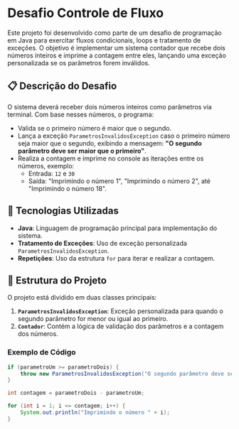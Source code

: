 # Desafio Controle de Fluxo

Este projeto foi desenvolvido como parte de um desafio de programação em Java para exercitar fluxos condicionais, loops e tratamento de exceções. O objetivo é implementar um sistema contador que recebe dois números inteiros e imprime a contagem entre eles, lançando uma exceção personalizada se os parâmetros forem inválidos.

## 📋 Descrição do Desafio

O sistema deverá receber dois números inteiros como parâmetros via terminal. Com base nesses números, o programa:
- Valida se o primeiro número é maior que o segundo.
- Lança a exceção `ParametrosInvalidosException` caso o primeiro número seja maior que o segundo, exibindo a mensagem: **"O segundo parâmetro deve ser maior que o primeiro"**.
- Realiza a contagem e imprime no console as iterações entre os números, exemplo:
  - Entrada: `12` e `30`
  - Saída: "Imprimindo o número 1", "Imprimindo o número 2", até "Imprimindo o número 18".

## 🚀 Tecnologias Utilizadas

- **Java**: Linguagem de programação principal para implementação do sistema.
- **Tratamento de Exceções**: Uso de exceção personalizada `ParametrosInvalidosException`.
- **Repetições**: Uso da estrutura `for` para iterar e realizar a contagem.

## 🔧 Estrutura do Projeto

O projeto está dividido em duas classes principais:

1. **`ParametrosInvalidosException`**: Exceção personalizada para quando o segundo parâmetro for menor ou igual ao primeiro.
2. **`Contador`**: Contém a lógica de validação dos parâmetros e a contagem dos números.

### Exemplo de Código

```java
if (parametroUm >= parametroDois) {
    throw new ParametrosInvalidosException("O segundo parâmetro deve ser maior que o primeiro");
}

int contagem = parametroDois - parametroUm;

for (int i = 1; i <= contagem; i++) {
    System.out.println("Imprimindo o número " + i);
}
